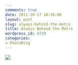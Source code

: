 ```yaml
---
comments: true
date: 2011-10-17 10:26:06
layout: post
slug: always-behind-the-metro
title: Always Behind the Metro
wordpress_id: 4739
categories:
- PhotoBlog
---
```


![](http://ryanfitzer.com/main/wp-content/uploads/2011/10/2011-09-19-at-17-42-29.jpg)

